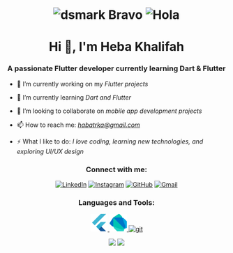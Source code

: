 # <div align="center"><img alt="dsmark" height="37px" width="40px" src="https://c.tenor.com/P7zWdgA3E2EAAAAi/spunchbob-the-g.gif"></img> Bravo <img alt="Hola" height="30px" width="40px" src="https://emojipedia-us.s3.amazonaws.com/source/skype/289/ghost_1f47b.png"></img>

</div>
<h1 align="center">Hi 👋, I'm Heba Khalifah</h1>
<h3 align="center">A passionate Flutter developer currently learning Dart & Flutter</h3>

- 🔭 I’m currently working on my *Flutter projects*

- 🌱 I’m currently learning *Dart and Flutter*

- 👯 I’m looking to collaborate on *mobile app development projects*

- 📫 How to reach me: *habatrka@gmail.com*

- ⚡ What I like to do: *I love coding, learning new technologies, and exploring UI/UX design*

<h3 align="center">Connect with me:</h3>
<div align="center">

[![LinkedIn](https://img.shields.io/badge/LinkedIn-0077B5?style=for-the-badge&logo=linkedin&logoColor=white)](http://linkedin.com/in/heba-khalifa1)
[![Instagram](https://img.shields.io/badge/Instagram-E4405F?style=for-the-badge&logo=instagram&logoColor=white)](https://www.instagram.com/heba_.198/?igsh=MWhtY3RmaXl5enhleg%3D%3D&utm_source=qr)
[![GitHub](https://img.shields.io/badge/GitHub-000000?style=for-the-badge&logo=github&logoColor=white)](https://github.com/hebakhalif)
[![Gmail](https://img.shields.io/badge/Gmail-D14836?style=for-the-badge&logo=gmail&logoColor=white)](mailto:habatrka@gmail.com)

</div>

<h3 align="center">Languages and Tools:</h3>

<p align="center"> 
  <a href="https://flutter.dev/" target="_blank"> 
    <img src="https://raw.githubusercontent.com/devicons/devicon/master/icons/flutter/flutter-original.svg" alt="flutter" width="40" height="40"/> 
  </a> 
  <a href="https://dart.dev/" target="_blank"> 
    <img src="https://raw.githubusercontent.com/devicons/devicon/master/icons/dart/dart-original.svg" alt="dart" width="40" height="40"/> 
  </a> 
  <a href="https://git-scm.com/" target="_blank"> 
    <img src="https://www.vectorlogo.zone/logos/git-scm/git-scm-icon.svg" alt="git" width="40" height="40"/> 
  </a>
</p>

<p align="center">
  <img height="150" src="https://github-readme-stats.vercel.app/api?username=hebakhalif&theme=react&show_icons=true&include_all_commits=true" />
  <img height="150" src="https://github-readme-stats.vercel.app/api/top-langs/?username=hebakhalif&theme=react&layout=compact" />
</p>

